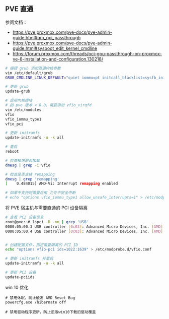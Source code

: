 ## PVE 直通

参阅文档：

- https://pve.proxmox.com/pve-docs/pve-admin-guide.html#qm_pci_passthrough
- https://pve.proxmox.com/pve-docs/pve-admin-guide.html#sysboot_edit_kernel_cmdline
- https://forum.proxmox.com/threads/pci-gpu-passthrough-on-proxmox-ve-8-installation-and-configuration.130218/



```bash
# 编辑 grub 添加直通内核参数
vim /etc/default/grub
GRUB_CMDLINE_LINUX_DEFAULT="quiet iommu=pt initcall_blacklist=sysfb_init"

# 更新 grub
update-grub

# 启用内核模块
# 如 pve 版本 < 8.0，需要添加 vfio_virqfd
vim /etc/modules
vfio
vfio_iommu_type1
vfio_pci

# 更新 initramfs
update-initramfs -u -k all

# 重启
reboot

# 检查模块是否加载
dmesg | grep -i vfio

# 检查是否支持 remapping
dmesg | grep 'remapping'
[    0.484015] AMD-Vi: Interrupt remapping enabled

# 如果不支持则需要启用 允许不安全中断
# echo "options vfio_iommu_type1 allow_unsafe_interrupts=1" > /etc/modprobe.d/iommu_unsafe_interrupts.conf
```



将 PVE 宿主机与需要直通的 PCI 设备隔离

```bash
# 查看 PCI 设备信息
root@pve:~# lspci -D -nn | grep 'USB'
0000:05:00.3 USB controller [0c03]: Advanced Micro Devices, Inc. [AMD] Renoir/Cezanne USB 3.1 [1022:1639]
0000:05:00.4 USB controller [0c03]: Advanced Micro Devices, Inc. [AMD] Renoir/Cezanne USB 3.1 [1022:1639]


# 创建配置文件，指定需要隔离的 PCI ID
echo "options vfio-pci ids=1022:1639" > /etc/modprobe.d/vfio.conf

# 更新 initramfs 并重启
update-initramfs -u -k all

# 更新 PCI 设备
update-pciids
```



win 10 优化

```
# 禁用休眠，防止触发 AMD Reset Bug
powercfg.exe /hibernate off

# 禁用驱动程序更新，防止旧版win10下载旧驱动覆盖
```

